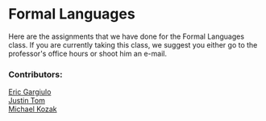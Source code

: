 # Formal Languages
Here are the assignments that we have done for the Formal Languages class. If you are currently taking this class, we suggest you either go to the professor's office hours or shoot him an e-mail.

### Contributors:
[Eric Gargiulo](https://github.com/gargiuer)  
[Justin Tom](https://github.com/tomjusti)  
[Michael Kozak](https://github.com/ninetaled)
